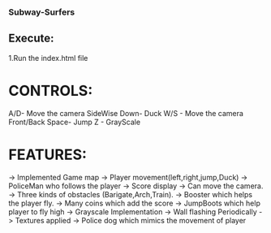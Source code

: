 ### Subway-Surfers

## Execute:
1.Run the index.html file

# CONTROLS:
A/D- Move the camera SideWise
Down- Duck
W/S - Move the camera Front/Back
Space- Jump
Z - GrayScale

# FEATURES:
-> Implemented Game map
-> Player movement(left,right,jump,Duck)
-> PoliceMan who follows the player
-> Score display
-> Can move the camera.
-> Three kinds of obstacles (Barigate,Arch,Train).
-> Booster which helps the player fly.
-> Many coins which add the score
-> JumpBoots which help player to fly high
-> Grayscale Implementation
-> Wall flashing Periodically
-> Textures applied
-> Police dog which mimics the movement of player

